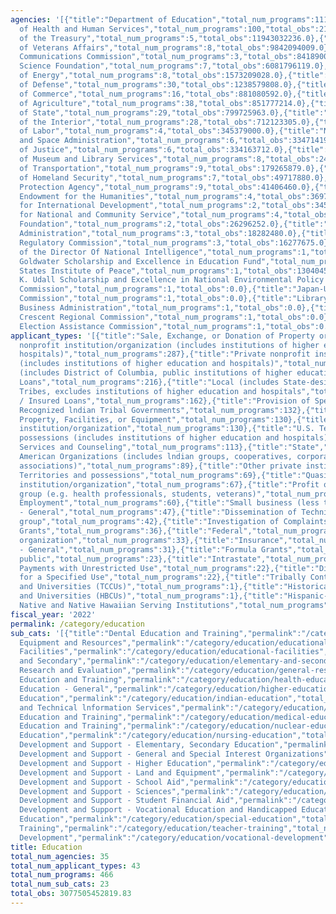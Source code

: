 ```yaml
---
agencies: '[{"title":"Department of Education","total_num_programs":111,"total_obs":199972120914.0},{"title":"Department
  of Health and Human Services","total_num_programs":100,"total_obs":21988532032.0},{"title":"Department
  of the Treasury","total_num_programs":5,"total_obs":11943032236.0},{"title":"Department
  of Veterans Affairs","total_num_programs":8,"total_obs":9842094009.0},{"title":"Federal
  Communications Commission","total_num_programs":3,"total_obs":8418900000.0},{"title":"National
  Science Foundation","total_num_programs":7,"total_obs":6081796119.0},{"title":"Department
  of Energy","total_num_programs":8,"total_obs":1573209028.0},{"title":"Department
  of Defense","total_num_programs":30,"total_obs":1238579808.0},{"title":"Department
  of Commerce","total_num_programs":16,"total_obs":881080592.0},{"title":"Department
  of Agriculture","total_num_programs":38,"total_obs":851777214.0},{"title":"Department
  of State","total_num_programs":29,"total_obs":799725963.0},{"title":"Department
  of the Interior","total_num_programs":28,"total_obs":712123305.0},{"title":"Department
  of Labor","total_num_programs":4,"total_obs":345379000.0},{"title":"National Aeronautics
  and Space Administration","total_num_programs":6,"total_obs":334714195.0},{"title":"Department
  of Justice","total_num_programs":6,"total_obs":334163712.0},{"title":"The Institute
  of Museum and Library Services","total_num_programs":8,"total_obs":240987000.0},{"title":"Department
  of Transportation","total_num_programs":9,"total_obs":179265879.0},{"title":"Department
  of Homeland Security","total_num_programs":7,"total_obs":49717880.0},{"title":"Environmental
  Protection Agency","total_num_programs":9,"total_obs":41406460.0},{"title":"National
  Endowment for the Humanities","total_num_programs":4,"total_obs":36974500.0},{"title":"Agency
  for International Development","total_num_programs":2,"total_obs":34562000.0},{"title":"Corporation
  for National and Community Service","total_num_programs":4,"total_obs":28129617.0},{"title":"Inter-American
  Foundation","total_num_programs":2,"total_obs":26296252.0},{"title":"General Services
  Administration","total_num_programs":3,"total_obs":18282480.0},{"title":"Nuclear
  Regulatory Commission","total_num_programs":3,"total_obs":16277675.0},{"title":"Office
  of the Director Of National Intelligence","total_num_programs":1,"total_obs":3600000.0},{"title":"Barry
  Goldwater Scholarship and Excellence in Education Fund","total_num_programs":1,"total_obs":2600000.0},{"title":"United
  States Institute of Peace","total_num_programs":1,"total_obs":1304045.0},{"title":"Morris
  K. Udall Scholarship and Excellence in National Environmental Policy Foundation","total_num_programs":3,"total_obs":140792.0},{"title":"Denali
  Commission","total_num_programs":1,"total_obs":0.0},{"title":"Japan-U.S. Friendship
  Commission","total_num_programs":1,"total_obs":0.0},{"title":"Library of Congress","total_num_programs":5,"total_obs":0.0},{"title":"Small
  Business Administration","total_num_programs":1,"total_obs":0.0},{"title":"Southeast
  Crescent Regional Commission","total_num_programs":1,"total_obs":0.0},{"title":"U.S.
  Election Assistance Commission","total_num_programs":1,"total_obs":0.0}]'
applicant_types: '[{"title":"Sale, Exchange, or Donation of Property or Goods","total_num_programs":287},{"title":"Public
  nonprofit institution/organization (includes institutions of higher education and
  hospitals)","total_num_programs":287},{"title":"Private nonprofit institution/organization
  (includes institutions of higher education and hospitals)","total_num_programs":267},{"title":"State
  (includes District of Columbia, public institutions of higher education and hospitals)","total_num_programs":216},{"title":"Direct
  Loans","total_num_programs":216},{"title":"Local (includes State-designated lndian
  Tribes, excludes institutions of higher education and hospitals","total_num_programs":162},{"title":"Guaranteed
  / Insured Loans","total_num_programs":162},{"title":"Provision of Specialized Services","total_num_programs":132},{"title":"Federally
  Recognized lndian Tribal Governments","total_num_programs":132},{"title":"Use of
  Property, Facilities, or Equipment","total_num_programs":130},{"title":"Other public
  institution/organization","total_num_programs":130},{"title":"U.S. Territories and
  possessions (includes institutions of higher education and hospitals)","total_num_programs":113},{"title":"Advisory
  Services and Counseling","total_num_programs":113},{"title":"State","total_num_programs":92},{"title":"Native
  American Organizations (includes lndian groups, cooperatives, corporations, partnerships,
  associations)","total_num_programs":89},{"title":"Other private institutions/organizations","total_num_programs":76},{"title":"U.S.
  Territories and possessions","total_num_programs":69},{"title":"Quasi-public nonprofit
  institution/organization","total_num_programs":67},{"title":"Profit organization","total_num_programs":65},{"title":"Specialized
  group (e.g. health professionals, students, veterans)","total_num_programs":60},{"title":"Federal
  Employment","total_num_programs":60},{"title":"Small business (less than 500 employees)","total_num_programs":49},{"title":"Non-Government
  - General","total_num_programs":47},{"title":"Dissemination of Technical Information","total_num_programs":47},{"title":"Training","total_num_programs":46},{"title":"Individual/Family","total_num_programs":46},{"title":"Minority
  group","total_num_programs":42},{"title":"Investigation of Complaints","total_num_programs":42},{"title":"Project
  Grants","total_num_programs":36},{"title":"Federal","total_num_programs":36},{"title":"Sponsored
  organization","total_num_programs":33},{"title":"Insurance","total_num_programs":33},{"title":"Government
  - General","total_num_programs":31},{"title":"Formula Grants","total_num_programs":31},{"title":"Anyone/general
  public","total_num_programs":23},{"title":"Intrastate","total_num_programs":22},{"title":"Interstate","total_num_programs":22},{"title":"Direct
  Payments with Unrestricted Use","total_num_programs":22},{"title":"Direct Payments
  for a Specified Use","total_num_programs":22},{"title":"Tribally Controlled Colleges
  and Universities (TCCUs)","total_num_programs":1},{"title":"Historically Black Colleges
  and Universities (HBCUs)","total_num_programs":1},{"title":"Hispanic-serving Institution","total_num_programs":1},{"title":"Alaska
  Native and Native Hawaiian Serving Institutions","total_num_programs":1}]'
fiscal_year: '2022'
permalink: /category/education
sub_cats: '[{"title":"Dental Education and Training","permalink":"/category/education/dental-education-and-training","total_num_programs":25,"total_obs":4633858392.14},{"title":"Educational
  Equipment and Resources","permalink":"/category/education/educational-equipment-and-resources","total_num_programs":44,"total_obs":23920509837.97},{"title":"Educational
  Facilities","permalink":"/category/education/educational-facilities","total_num_programs":35,"total_obs":15828922586.97},{"title":"Elementary
  and Secondary","permalink":"/category/education/elementary-and-secondary","total_num_programs":84,"total_obs":34263744466.35},{"title":"General
  Research and Evaluation","permalink":"/category/education/general-research-and-evaluation","total_num_programs":70,"total_obs":11938970350.75},{"title":"Health
  Education and Training","permalink":"/category/education/health-education-and-training","total_num_programs":101,"total_obs":13071037063.04},{"title":"Higher
  Education - General","permalink":"/category/education/higher-education---general","total_num_programs":164,"total_obs":171178978118.75},{"title":"Indian
  Education","permalink":"/category/education/indian-education","total_num_programs":61,"total_obs":14724778718.97},{"title":"Libraries
  and Technical lnformation Services","permalink":"/category/education/libraries-and-technical-lnformation-services","total_num_programs":45,"total_obs":20021024919.35},{"title":"Medical
  Education and Training","permalink":"/category/education/medical-education-and-training","total_num_programs":33,"total_obs":5581549309.85},{"title":"Nuclear
  Education and Training","permalink":"/category/education/nuclear-education-and-training","total_num_programs":19,"total_obs":3774084014.0},{"title":"Nursing
  Education","permalink":"/category/education/nursing-education","total_num_programs":32,"total_obs":31208884806.0},{"title":"Resource
  Development and Support - Elementary, Secondary Education","permalink":"/category/education/resource-development-and-support---elementary--secondary-education","total_num_programs":42,"total_obs":8044202961.35},{"title":"Resource
  Development and Support - General and Special Interest Organizations","permalink":"/category/education/resource-development-and-support---general-and-special-interest-organizations","total_num_programs":49,"total_obs":15865781496.91},{"title":"Resource
  Development and Support - Higher Education","permalink":"/category/education/resource-development-and-support---higher-education","total_num_programs":58,"total_obs":7536133192.35},{"title":"Resource
  Development and Support - Land and Equipment","permalink":"/category/education/resource-development-and-support---land-and-equipment","total_num_programs":14,"total_obs":3270699449.0},{"title":"Resource
  Development and Support - School Aid","permalink":"/category/education/resource-development-and-support---school-aid","total_num_programs":19,"total_obs":4096570897.64},{"title":"Resource
  Development and Support - Sciences","permalink":"/category/education/resource-development-and-support---sciences","total_num_programs":40,"total_obs":8184602130.38},{"title":"Resource
  Development and Support - Student Financial Aid","permalink":"/category/education/resource-development-and-support---student-financial-aid","total_num_programs":24,"total_obs":123123568997.0},{"title":"Resource
  Development and Support - Vocational Education and Handicapped Education","permalink":"/category/education/resource-development-and-support---vocational-education-and-handicapped-education","total_num_programs":34,"total_obs":7550344687.0},{"title":"Special
  Education","permalink":"/category/education/special-education","total_num_programs":46,"total_obs":29476303224.35},{"title":"Teacher
  Training","permalink":"/category/education/teacher-training","total_num_programs":48,"total_obs":8461726623.0},{"title":"Vocational
  Development","permalink":"/category/education/vocational-development","total_num_programs":50,"total_obs":153569089127.0}]'
title: Education
total_num_agencies: 35
total_num_applicant_types: 43
total_num_programs: 466
total_num_sub_cats: 23
total_obs: 3077505452819.83
---
```

